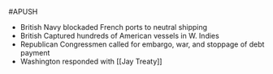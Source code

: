 #APUSH
- British Navy blockaded French ports to neutral shipping
- British Captured hundreds of American vessels in W. Indies
- Republican Congressmen called for embargo, war, and stoppage of debt payment
- Washington responded with [[Jay Treaty]]